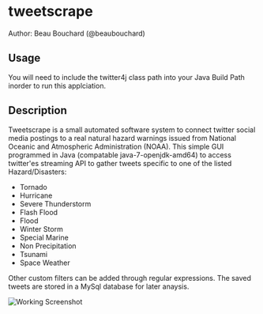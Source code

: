tweetscrape
==========

Author: Beau Bouchard (@beaubouchard) 



Usage 
---


You will need to include the twitter4j class path into your Java Build Path inorder to run this applciation. 


Description
---
Tweetscrape is a small automated software system to connect twitter social media postings to a real natural hazard warnings issued from National Oceanic and Atmospheric Administration (NOAA). 
This simple GUI programmed in Java (compatable java-7-openjdk-amd64) to access twitter'es streaming API to gather tweets specific to one of the listed Hazard/Disasters:
 * Tornado
 * Hurricane
 * Severe Thunderstorm
 * Flash Flood
 * Flood
 * Winter Storm
 * Special Marine
 * Non Precipitation
 * Tsunami
 * Space Weather

Other custom filters can be added through regular expressions. The saved tweets are stored in a MySql database for later anaysis. 

![Working Screenshot](http://www.beaubouchard.com/wpblog/wp-content/uploads/2013/05/example-1.png "Example of tweetscrape running")

